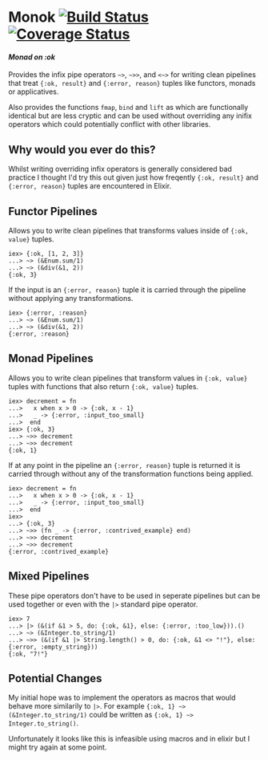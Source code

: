# Monok [![Build Status](https://travis-ci.org/jmargenberg/monok.svg?branch=master)](https://travis-ci.org/jmargenberg/monok) [![Coverage Status](https://coveralls.io/repos/github/jmargenberg/monok/badge.svg?branch=master)](https://coveralls.io/github/jmargenberg/monok?branch=master)

#### _Monad on :ok_

Provides the infix pipe operators `~>`, `~>>`, and `<~>` for writing clean pipelines that treat `{:ok, result}`
and `{:error, reason}` tuples like functors, monads or applicatives.

Also provides the functions `fmap`, `bind` and `lift` as which are functionally identical but are less cryptic and
can be used without overriding any inifix operators which could potentially conflict with other libraries.

## Why would you ever do this?

Whilst writing overriding infix operators is generally considered bad practice I thought I'd try this out
given just how freqently `{:ok, result}` and `{:error, reason}` tuples are encountered in Elixir.

## Functor Pipelines

Allows you to write clean pipelines that transforms values inside of `{:ok, value}` tuples.

```
iex> {:ok, [1, 2, 3]}
...> ~> (&Enum.sum/1)
...> ~> (&div(&1, 2))
{:ok, 3}
```

If the input is an `{:error, reason}` tuple it is carried through the pipeline without applying any
transformations.

```
iex> {:error, :reason}
...> ~> (&Enum.sum/1)
...> ~> (&div(&1, 2))
{:error, :reason}
```

## Monad Pipelines

Allows you to write clean pipelines that transform values in `{:ok, value}` tuples with functions that also
return `{:ok, value}` tuples.

```
iex> decrement = fn
...>   x when x > 0 -> {:ok, x - 1}
...>   _ -> {:error, :input_too_small}
...>  end
iex> {:ok, 3}
...> ~>> decrement
...> ~>> decrement
{:ok, 1}
```

If at any point in the pipeline an `{:error, reason}` tuple is returned it is carried through without
any of the transformation functions being applied.

```
iex> decrement = fn
...>   x when x > 0 -> {:ok, x - 1}
...>   _ -> {:error, :input_too_small}
...>  end
iex>
...> {:ok, 3}
...> ~>> (fn _ -> {:error, :contrived_example} end)
...> ~>> decrement
...> ~>> decrement
{:error, :contrived_example}
```

## Mixed Pipelines

These pipe operators don't have to be used in seperate pipelines but can be used together or even with the `|>`
standard pipe operator.

```
iex> 7
...> |> (&(if &1 > 5, do: {:ok, &1}, else: {:error, :too_low})).()
...> ~> (&Integer.to_string/1)
...> ~>> (&(if &1 |> String.length() > 0, do: {:ok, &1 <> "!"}, else: {:error, :empty_string}))
{:ok, "7!"}
```

## Potential Changes

My initial hope was to implement the operators as macros that would behave more similarily to `|>`.
For example `{:ok, 1} ~> (&Integer.to_string/1)` could be written as `{:ok, 1} ~> Integer.to_string()`.

Unfortunately it looks like this is infeasible using macros and in elixir but I might try again
at some point.
